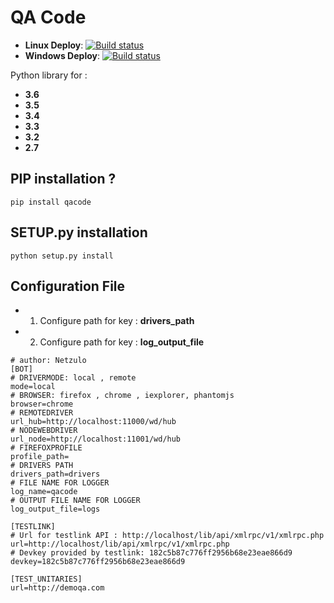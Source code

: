 # QA Code

+ **Linux Deploy**: [![Build status ](https://travis-ci.org/netzulo/qacode.svg?branch=master)](https://travis-ci.org/netzulo/qacode)
+ **Windows Deploy**: [![Build status](https://ci.appveyor.com/api/projects/status/4a0tc5pis1bykt9x?svg=true)](https://ci.appveyor.com/project/netzulo/qacode)

Python library for :

  +  **3.6**
  +  **3.5**
  +  **3.4**
  +  **3.3**
  +  **3.2**
  +  **2.7**

## PIP installation ?

```
pip install qacode
```

## SETUP.py installation

```
python setup.py install
```

## Configuration File

+ 1. Configure path for key : **drivers_path**
+ 2. Configure path for key : **log_output_file**

```
# author: Netzulo
[BOT]
# DRIVERMODE: local , remote
mode=local
# BROWSER: firefox , chrome , iexplorer, phantomjs
browser=chrome
# REMOTEDRIVER
url_hub=http://localhost:11000/wd/hub
# NODEWEBDRIVER
url_node=http://localhost:11001/wd/hub
# FIREFOXPROFILE
profile_path=
# DRIVERS PATH
drivers_path=drivers
# FILE NAME FOR LOGGER
log_name=qacode
# OUTPUT FILE NAME FOR LOGGER
log_output_file=logs

[TESTLINK]
# Url for testlink API : http://localhost/lib/api/xmlrpc/v1/xmlrpc.php
url=http://localhost/lib/api/xmlrpc/v1/xmlrpc.php
# Devkey provided by testlink: 182c5b87c776ff2956b68e23eae866d9
devkey=182c5b87c776ff2956b68e23eae866d9

[TEST_UNITARIES]
url=http://demoqa.com

```
